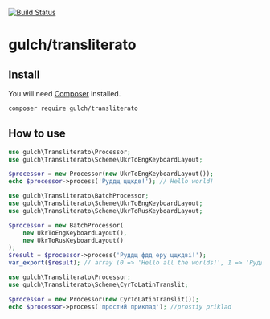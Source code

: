 [![Build Status](https://travis-ci.org/gulch/assets.svg?branch=master)](https://travis-ci.org/gulch/transliterato)

# gulch/transliterato

## Install

You will need [Composer](http://getcomposer.org) installed.
```bash
composer require gulch/transliterato
```

## How to use

```php
use gulch\Transliterato\Processor;
use gulch\Transliterato\Scheme\UkrToEngKeyboardLayout;

$processor = new Processor(new UkrToEngKeyboardLayout());
echo $processor->process('Руддщ цщкдв!'); // Hello world!
```

```php
use gulch\Transliterato\BatchProcessor;
use gulch\Transliterato\Scheme\UkrToEngKeyboardLayout;
use gulch\Transliterato\Scheme\UkrToRusKeyboardLayout;

$processor = new BatchProcessor(
    new UkrToEngKeyboardLayout(),
    new UkrToRusKeyboardLayout()
);
$result = $processor->process('Руддщ фдд еру цщкдві!');
var_export($result); // array (0 => 'Hello all the worlds!', 1 => 'Руддщ фдд еру цщкдвы!',)
```

```php
use gulch\Transliterato\Processor;
use gulch\Transliterato\Scheme\CyrToLatinTranslit;

$processor = new Processor(new CyrToLatinTranslit());
echo $processor->process('простий приклад'); //prostiy priklad 
```